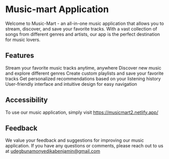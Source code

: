 # Music-mart Application
Welcome to Music-Mart - an all-in-one music application that allows you to stream, discover, and save your favorite tracks. With a vast collection of songs from different genres and artists, our app is the perfect destination for music lovers.

## Features
Stream your favorite music tracks anytime, anywhere
Discover new music and explore different genres
Create custom playlists and save your favorite tracks
Get personalized recommendations based on your listening history
User-friendly interface and intuitive design for easy navigation

## Accessibility
To use our music application, simply visit https://musicmart2.netlify.app/

## Feedback
We value your feedback and suggestions for improving our music application. If you have any questions or comments, please reach out to us at udegbunamonyedikabenjamin@gmail.com
